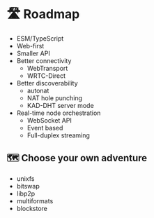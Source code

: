 # 🛣️ Roadmap

* ESM/TypeScript
* Web-first
* Smaller API
* Better connectivity
  * WebTransport
  * WRTC-Direct
* Better discoverability
  * autonat
  * NAT hole punching
  * KAD-DHT server mode
* Real-time node orchestration
  * WebSocket API
  * Event based
  * Full-duplex streaming

## 🗺️ Choose your own adventure

* unixfs
* bitswap
* libp2p
* multiformats
* blockstore
